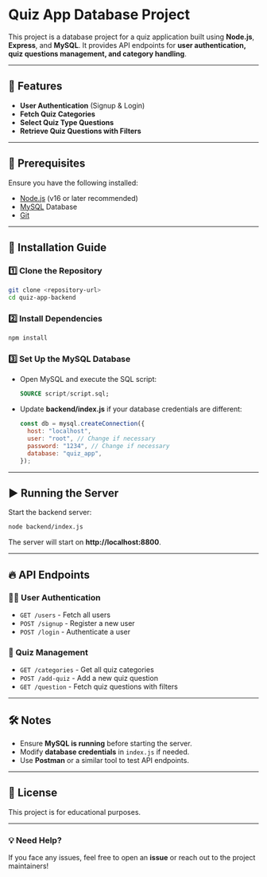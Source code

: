 # Quiz App Database Project

This project is a database project for a quiz application built using **Node.js**, **Express**, and **MySQL**. It provides API endpoints for **user authentication, quiz questions management, and category handling**.

---
## 🚀 Features
- **User Authentication** (Signup & Login)
- **Fetch Quiz Categories**
- **Select Quiz Type Questions**
- **Retrieve Quiz Questions with Filters**

---
## 📌 Prerequisites
Ensure you have the following installed:
- [Node.js](https://nodejs.org/) (v16 or later recommended)
- [MySQL](https://www.mysql.com/) Database
- [Git](https://git-scm.com/)

---
## 🔧 Installation Guide  

### 1️⃣ Clone the Repository
```sh
git clone <repository-url>
cd quiz-app-backend
```

### 2️⃣ Install Dependencies
```sh
npm install
```

### 3️⃣ Set Up the MySQL Database
- Open MySQL and execute the SQL script:
  ```sql
  SOURCE script/script.sql;
  ```
- Update **backend/index.js** if your database credentials are different:
  ```js
  const db = mysql.createConnection({
    host: "localhost",
    user: "root", // Change if necessary
    password: "1234", // Change if necessary
    database: "quiz_app",
  });
  ```

---
## ▶ Running the Server
Start the backend server:
```sh
node backend/index.js
```
The server will start on **http://localhost:8800**.

---
## 🔥 API Endpoints

### 🧑‍💻 User Authentication
- `GET /users` - Fetch all users
- `POST /signup` - Register a new user
- `POST /login` - Authenticate a user

### 🎯 Quiz Management
- `GET /categories` - Get all quiz categories
- `POST /add-quiz` - Add a new quiz question
- `GET /question` - Fetch quiz questions with filters

---
## 🛠 Notes
- Ensure **MySQL is running** before starting the server.
- Modify **database credentials** in `index.js` if needed.
- Use **Postman** or a similar tool to test API endpoints.

---
## 📜 License
This project is for educational purposes.

---
### 💡 Need Help?
If you face any issues, feel free to open an **issue** or reach out to the project maintainers!

